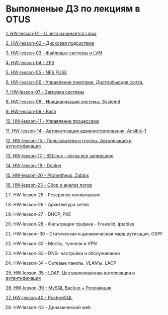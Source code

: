 # Выполненые ДЗ по лекциям в OTUS
[1. HW-lesson-01 - С чего начинается Linux](https://github.com/Aleksey-10081967/HomeWork/tree/main/HW-lesson-01)

[2. HW-lesson-02 - Дисковая подсистема](https://github.com/Aleksey-10081967/HomeWork/tree/main/HW-lesson-02)

[3.  HW-lesson-03  - Файловые системы и LVM](https://github.com/Aleksey-10081967/HomeWork/tree/main/HW-lesson-03)

[4.  HW-lesson-04  - ZFS](https://github.com/Aleksey-10081967/HomeWork/tree/main/HW-lesson-04)

[5.  HW-lesson-05  - NFS,FUSE](https://github.com/Aleksey-10081967/HomeWork/tree/main/HW-lesson-05)

[6.  HW-lesson-06  - Управление пакетами. Дистрибьюция софта.](https://github.com/Aleksey-10081967/HomeWork/tree/main/HW-lesson-06)

[7.  HW-lesson-07  - Загрузка системы](https://github.com/Aleksey-10081967/HomeWork/tree/main/HW-lesson-07)

[8.  HW-lesson-08  - Инициализация системы. Systemd](https://github.com/Aleksey-10081967/HomeWork/tree/main/HW-lesson-08)

[9.  HW-lesson-09  - Bash](https://github.com/Aleksey-10081967/HomeWork/tree/main/HW-lesson-09)

[10. HW-lesson-11  - Управление процессами](https://github.com/Aleksey-10081967/HomeWork/tree/main/HW-lesson-11)

[11. HW-lesson-14  - Автоматизация администрирования. Ansible-1](https://github.com/Aleksey-10081967/HomeWork/tree/main/HW-lesson-14)

[12. HW-lesson-15  - Пользователи и группы. Авторизация и аутентификация](https://github.com/Aleksey-10081967/HomeWork/tree/main/HW-lesson-15)

[13. HW-lesson-17  - SELinux - когда все запрещено](https://github.com/Aleksey-10081967/HomeWork/tree/main/HW-lesson-17)

[14. HW-lesson-18  - Docker](https://github.com/Aleksey-10081967/HomeWork/tree/main/HW-lesson-18)

[15. HW-lesson-20  - Prometheus, Zabbix](https://github.com/Aleksey-10081967/HomeWork/tree/main/HW-lesson-20)

[16. HW-lesson-23  - Сбор и анализ логов](https://github.com/Aleksey-10081967/HomeWork/tree/main/HW-lesson-23)

17. HW-lesson-25 - Резервное копирование

18. HW-lesson-26 - Архитектура сетей   

19. HW-lesson-27 - DHCP, PXE

20. HW-lesson-28 - Фильтрация трафика - firewalld, iptables

21. HW-lessom-30 - Статическая и динамическая маршрутизация, OSPF

22. HW-lesson-32 - Мосты, туннели и VPN

23. HW-lesson-33 - DNS- настройка и обслуживание

24. HW-lesson-34      - Сетевые пакеты. VLAN'ы. LACP

[25. HW-lesson-35 - LDAP. Централизованная авторизация и аутентификация](https://github.com/Aleksey-10081967/HomeWork/tree/main/HW-lesson-35)

[26. HW-lesson-39 - MySQL Backup + Репликация](https://github.com/Aleksey-10081967/HomeWork/tree/main/HW-lesson-39)

[27. HW-lesson-40 - PostgreSQL](https://github.com/Aleksey-10081967/HomeWork/tree/main/HW-lesson-40)

28. НW-lesson-43 - Динамический web
